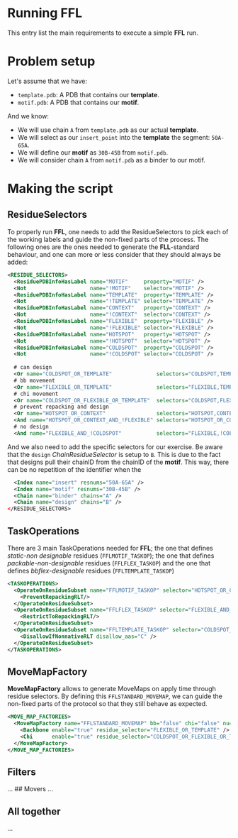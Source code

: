 # Running FFL
This entry list the main requirements to execute a simple **FFL** run.

# Problem setup
Let's assume that we have:
* `template.pdb`: A PDB that contains our **template**.
* `motif.pdb`: A PDB that contains our **motif**.

And we know:
* We will use chain `A` from `template.pdb` as our actual **template**.
* We will select as our `insert_point` into the **template** the segment: `50A-65A`.
* We will define our **motif** as `30B-45B` from `motif.pdb`.
* We will consider chain `A` from `motif.pdb` as a binder to our motif.

# Making the script
## ResidueSelectors
To properly run **FFL**, one needs to add the ResidueSelectors to pick each of the working labels and guide the non-fixed parts of the process. The following ones are the ones needed to generate the **FLL**-standard behaviour, and one can more or less consider that they should always be added:
```xml
<RESIDUE_SELECTORS>
  <ResiduePDBInfoHasLabel name="MOTIF"     property="MOTIF" />
  <Not                    name="!MOTIF"    selector="MOTIF" />
  <ResiduePDBInfoHasLabel name="TEMPLATE"  property="TEMPLATE" />
  <Not                    name="!TEMPLATE" selector="TEMPLATE" />
  <ResiduePDBInfoHasLabel name="CONTEXT"   property="CONTEXT" />
  <Not                    name="!CONTEXT"  selector="CONTEXT" />
  <ResiduePDBInfoHasLabel name="FLEXIBLE"  property="FLEXIBLE" />
  <Not                    name="!FLEXIBLE" selector="FLEXIBLE" />
  <ResiduePDBInfoHasLabel name="HOTSPOT"   property="HOTSPOT" />
  <Not                    name="!HOTSPOT"  selector="HOTSPOT" />
  <ResiduePDBInfoHasLabel name="COLDSPOT"  property="COLDSPOT" />
  <Not                    name="!COLDSPOT" selector="COLDSPOT" />
  
  # can design
  <Or name="COLDSPOT_OR_TEMPLATE"              selectors="COLDSPOT,TEMPLATE" />
  # bb movement
  <Or name="FLEXIBLE_OR_TEMPLATE"              selectors="FLEXIBLE,TEMPLATE" />
  # chi movement
  <Or name="COLDSPOT_OR_FLEXIBLE_OR_TEMPLATE"  selectors="COLDSPOT,FLEXIBLE,TEMPLATE" />
  # prevent repacking and design
  <Or name="HOTSPOT_OR_CONTEXT"                selectors="HOTSPOT,CONTEXT" /> 
  <And name="HOTSPOT_OR_CONTEXT_AND_!FLEXIBLE" selectors="HOTSPOT_OR_CONTEXT,!FLEXIBLE" />
  # no design
  <And name="FLEXIBLE_AND_!COLDSPOT"           selectors="FLEXIBLE,!COLDSPOT" />
```
And we also need to add the specific selectors for our exercise. Be aware that the `design` _ChainResidueSelector_  is setup to `B`. This is due to the fact that designs pull their chainID from the chainID of the **motif**. This way, there can be no repetition of the identifier when the 
```xml
  <Index name="insert" resnums="50A-65A" />
  <Index name="motif" resnums="30B-45B" />
  <Chain name="binder" chains="A" />
  <Chain name="design" chains="B" />
</RESIDUE_SELECTORS>
```

## TaskOperations
There are 3 main TaskOperations needed for **FFL**; the one that defines _static-non designable_ residues (`FFLMOTIF_TASKOP`); the one that defines _packable-non-designable_ residues (`FFLFLEX_TASKOP`) and the one that defines _bbflex-designable_ residues (`FFLTEMPLATE_TASKOP`)
```xml
<TASKOPERATIONS>
  <OperateOnResidueSubset name="FFLMOTIF_TASKOP" selector="HOTSPOT_OR_CONTEXT_AND_!FLEXIBLE" >
    <PreventRepackingRLT/>
  </OperateOnResidueSubset>
  <OperateOnResidueSubset name="FFLFLEX_TASKOP" selector="FLEXIBLE_AND_!COLDSPOT" >
    <RestrictToRepackingRLT/>
  </OperateOnResidueSubset>
  <OperateOnResidueSubset name="FFLTEMPLATE_TASKOP" selector="COLDSPOT_OR_TEMPLATE" >
    <DisallowIfNonnativeRLT disallow_aas="C" />
  </OperateOnResidueSubset>
</TASKOPERATIONS>
```

## MoveMapFactory
**MoveMapFactory** allows to generate MoveMaps on apply time through residue selectors. By defining this `FFLSTANDARD_MOVEMAP`, we can guide the non-fixed parts of the protocol so that they still behave as expected.
```xml
<MOVE_MAP_FACTORIES>
  <MoveMapFactory name="FFLSTANDARD_MOVEMAP" bb="false" chi="false" nu="false" branches="false" jumps="false" >
    <Backbone enable="true" residue_selector="FLEXIBLE_OR_TEMPLATE" />
    <Chi      enable="true" residue_selector="COLDSPOT_OR_FLEXIBLE_OR_TEMPLATE" />
  </MoveMapFactory>
</MOVE_MAP_FACTORIES>
```

## Filters
...
## Movers
...
## All together
...
